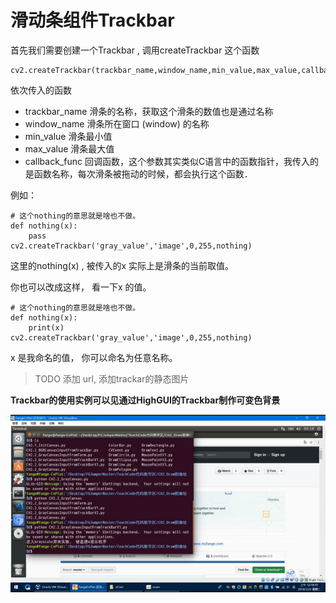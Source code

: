 

# 滑动条组件Trackbar

首先我们需要创建一个Trackbar , 调用createTrackbar 这个函数

    cv2.createTrackbar(trackbar_name,window_name,min_value,max_value,callback_func)

 依次传入的函数

- trackbar_name 滑条的名称，获取这个滑条的数值也是通过名称
- window_name 滑条所在窗口 (window) 的名称
- min_value 滑条最小值
- max_value 滑条最大值
- callback_func 回调函数，这个参数其实类似C语言中的函数指针，我传入的是函数名称，每次滑条被拖动的时候，都会执行这个函数．　

例如：　

    # 这个nothing的意思就是啥也不做。
    def nothing(x):
        pass
    cv2.createTrackbar('gray_value','image',0,255,nothing)



这里的nothing(x) ,  被传入的x 实际上是滑条的当前取值。

你也可以改成这样， 看一下x 的值。

    # 这个nothing的意思就是啥也不做。
    def nothing(x):
        print(x)
    cv2.createTrackbar('gray_value','image',0,255,nothing)

x 是我命名的值， 你可以命名为任意名称。



> TODO
> 添加 url, 添加trackar的静态图片

**Trackbar的使用实例可以见通过HighGUI的Trackbar制作可变色背景**

![灰度调色盘滑条(完整版)](./image/灰度调色盘滑条(完整版).gif)